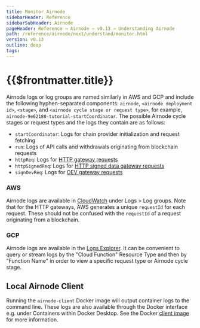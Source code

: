 ```yaml
---
title: Monitor Airnode
sidebarHeader: Reference
sidebarSubHeader: Airnode
pageHeader: Reference → Airnode → v0.13 → Understanding Airnode
path: /reference/airnode/next/understand/monitor.html
version: v0.13
outline: deep
tags:
---
```


<VersionWarning/>

<PageHeader/>

<SearchHighlight/>

<FlexStartTag/>

# {{$frontmatter.title}}

Airnode logs or log groups are named similarly in AWS and GCP and include the
following hyphen-separated components: `airnode`, `<airnode deployment id>`,
`<stage>`, and `<airnode cycle stage or request type>`, for example,
`airnode-9e62180-tutorial-startCoordinator`. The possible Airnode cycle stages
or request types and the logs they contain are as follows:

- `startCoordinator`: Logs for chain provider initialization and request
  fetching
- `run`: Logs of API calls and withdrawals originating from blockchain requests
- `httpReq`: Logs for
  [HTTP gateway requests](/reference/airnode/next/understand/http-gateways.md#http-gateway)
- `httpSignedReq`: Logs for
  [HTTP signed data gateway requests](/reference/airnode/next/understand/http-gateways.md)
- `signOevReq`: Logs for
  [OEV gateway requests](/reference/airnode/next/understand/oev-gateway.md)

### AWS

Airnode logs are available in
[CloudWatch<ExternalLinkImage/>](https://console.aws.amazon.com/cloudwatch)
under Logs > Log groups. Note that for the HTTP gateways, AWS generates a unique
`requestId` for each request. These should not be confused with the `requestId`
of a request originating from a blockchain.

### GCP

Airnode logs are available in the
[Logs Explorer<ExternalLinkImage/>](https://console.cloud.google.com/logs/). It
can be convenient to query or stream logs by the "Cloud Function" Resource Type
and then by "Function Name" in order to view a specific request type or Airnode
cycle stage.

## Local Airnode Client

Running the `airnode-client` Docker image will output container logs to the
command line. These logs are also available through the Docker interface e.g.
under Containers within Docker Desktop. See the Docker
[client image](/reference/airnode/next/docker/client-image.md) for more
information.

<FlexEndTag/>
